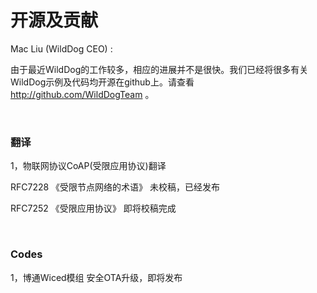 # 开源及贡献


Mac Liu (WildDog CEO) :

由于最近WildDog的工作较多，相应的进展并不是很快。我们已经将很多有关WildDog示例及代码均开源在github上。请查看 http://github.com/WildDogTeam 。



<br>

### 翻译

1，物联网协议CoAP(受限应用协议)翻译

RFC7228 《受限节点网络的术语》 未校稿，已经发布

RFC7252 《受限应用协议》 即将校稿完成

<br>

### Codes

1，博通Wiced模组 安全OTA升级，即将发布


<br>
 
<br>

